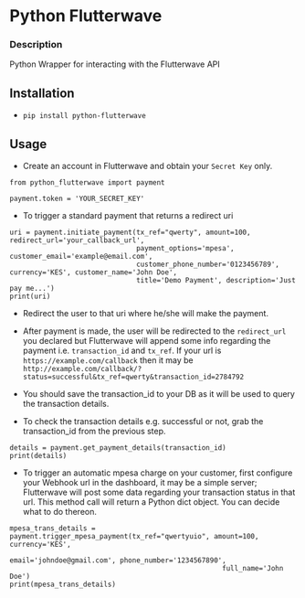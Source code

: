 # Python Flutterwave

### Description
Python Wrapper for interacting with the Flutterwave API


## Installation

- ``pip install python-flutterwave``

## Usage

- Create an account in Flutterwave and obtain your `Secret Key` only.

```
from python_flutterwave import payment

payment.token = 'YOUR_SECRET_KEY'
```

- To trigger a standard payment that returns a redirect uri

```
uri = payment.initiate_payment(tx_ref="qwerty", amount=100, redirect_url='your_callback_url',
                               payment_options='mpesa', customer_email='example@email.com',
                               customer_phone_number='0123456789', currency='KES', customer_name='John Doe',
                               title='Demo Payment', description='Just pay me...')
print(uri)
```
- Redirect the user to that uri where he/she will make the payment. 
- After payment is made, the user will be redirected to the `redirect_url` you declared but Flutterwave will append some
info regarding the payment i.e. `transaction_id` and `tx_ref`. If your url is `https://example.com/callback`
then it may be `http://example.com/callback/?status=successful&tx_ref=qwerty&transaction_id=2784792`
- You should save the transaction_id to your DB as it will be used to query the transaction details.


- To check the transaction details e.g. successful or not, grab the transaction_id from the previous step. 
```
details = payment.get_payment_details(transaction_id)
print(details)
```

- To trigger an automatic mpesa charge on your customer, first configure your Webhook url in the dashboard, it may be a
simple server; Flutterwave will post some data regarding your transaction status in that url. This method call will
return a Python dict object. You can decide what to do thereon.
```
mpesa_trans_details = payment.trigger_mpesa_payment(tx_ref="qwertyuio", amount=100, currency='KES', 
                                                    email='johndoe@gmail.com', phone_number='1234567890', 
                                                    full_name='John Doe')
print(mpesa_trans_details)
```
